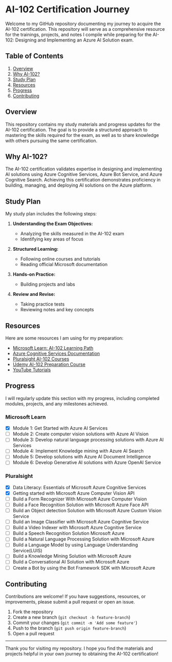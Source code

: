 # AI-102 Certification Journey

Welcome to my GitHub repository documenting my journey to acquire the AI-102 certification. This repository will serve as a comprehensive resource for the trainings, projects, and notes I compile while preparing for the AI-102: Designing and Implementing an Azure AI Solution exam.

## Table of Contents

1. [Overview](#overview)
2. [Why AI-102?](#why-ai-102)
3. [Study Plan](#study-plan)
4. [Resources](#resources)
5. [Progress](#progress)
6. [Contributing](#contributing)

## Overview

This repository contains my study materials and progress updates for the AI-102 certification. The goal is to provide a structured approach to mastering the skills required for the exam, as well as to share knowledge with others pursuing the same certification.

## Why AI-102?

The AI-102 certification validates expertise in designing and implementing AI solutions using Azure Cognitive Services, Azure Bot Service, and Azure Cognitive Search. Achieving this certification demonstrates proficiency in building, managing, and deploying AI solutions on the Azure platform.

## Study Plan

My study plan includes the following steps:

1. **Understanding the Exam Objectives:**
   - Analyzing the skills measured in the AI-102 exam
   - Identifying key areas of focus

2. **Structured Learning:**
   - Following online courses and tutorials
   - Reading official Microsoft documentation

3. **Hands-on Practice:**
   - Building projects and labs
4. **Review and Revise:**
   - Taking practice tests
   - Reviewing notes and key concepts

## Resources

Here are some resources I am using for my preparation:

- [Microsoft Learn: AI-102 Learning Path](https://docs.microsoft.com/en-us/learn/certifications/exams/ai-102)
- [Azure Cognitive Services Documentation](https://docs.microsoft.com/en-us/azure/cognitive-services/)
- [Pluralsight AI-102 Courses](https://www.pluralsight.com/paths/microsoft-azure-ai-engineer-associate-ai-102)
- [Udemy AI-102 Preparation Course](https://www.udemy.com/course/azure-ai-engineer-ai-102/)
- [YouTube Tutorials](https://www.youtube.com/results?search_query=AI-102+certification)

## Progress

I will regularly update this section with my progress, including completed modules, projects, and any milestones achieved.

### Microsoft Learn

- [x] Module 1: Get Started with Azure AI Services
- [ ] Module 2: Create computer vision solutions with Azure AI Vision
- [ ] Module 3: Develop natural language processing solutions with Azure AI Services
- [ ] Module 4: Implement Knowledge mining with Azure AI Search
- [ ] Module 5: Develop solutions with Azure AI Document Intelligence
- [ ] Module 6: Develop Generative AI solutions with Azure OpenAI Service

### Pluralsight

- [x]  Data Literacy: Essentials of Microsoft Azure Cognitive Services
- [x]  Getting started with Microsoft Azure Computer Vision API
- [ ]  Build a Form Recognizer With Microsoft Azure Computer Vision
- [ ]  Build a Face Recognition Solution with Microsoft Azure Face API
- [ ]  Build an Object detection Solution with Microsoft Azure Custom Vision Service
- [ ]  Build an Image Classifier with Microsoft Azure Cognitive Service
- [ ]  Build a Video Indexer with Microsoft Azure Cognitive Service
- [ ]  Build a Speech Recognition Solution Microsoft Azure
- [ ]  Build a Natural Language Processing Solution with Microsoft Azure
- [ ]  Build a Language Model by using Language Understanding Service(LUIS)
- [ ]  Build a Knowledge Mining Solution with Microsoft Azure
- [ ]  Build a Conversational AI Solution with Microsoft Azure
- [ ]  Create a Bot by using the Bot Framework SDK with Microsoft Azure

## Contributing

Contributions are welcome! If you have suggestions, resources, or improvements, please submit a pull request or open an issue.

1. Fork the repository
2. Create a new branch (`git checkout -b feature-branch`)
3. Commit your changes (`git commit -m 'Add some feature'`)
4. Push to the branch (`git push origin feature-branch`)
5. Open a pull request
---

Thank you for visiting my repository. I hope you find the materials and projects helpful in your own journey to obtaining the AI-102 certification!

